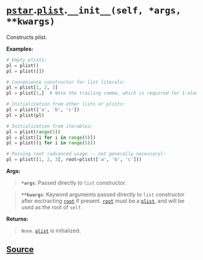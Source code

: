 # [`pstar`](./pstar.md).[`plist`](./pstar_plist.md).`__init__(self, *args, **kwargs)`

Constructs plist.

**Examples:**
```python
# Empty plists:
pl = plist()
pl = plist([])

# Convenience constructor for list literals:
pl = plist[1, 2, 3]
pl = plist[1,]  # Note the trailing comma, which is required for 1-element lists.

# Initialization from other lists or plists:
pl = plist(['a', 'b', 'c'])
pl = plist(pl)

# Initialization from iterables:
pl = plist(range(5))
pl = plist([i for i in range(5)])
pl = plist((i for i in range(5)))

# Passing root (advanced usage -- not generally necessary):
pl = plist([1, 2, 3], root=plist(['a', 'b', 'c']))
```

**Args:**

>    **`*args`**: Passed directly to `list` constructor.

>    **`**kwargs`**: Keyword arguments passed directly to `list` constructor after
>              exctracting [`root`](./pstar_plist_root.md) if present. [`root`](./pstar_plist_root.md) must be a [`plist`](./pstar_plist.md), and
>              will be used as the root of `self`.

**Returns:**

>    `None`. [`plist`](./pstar_plist.md) is initialized.



## [Source](../pstar/pstar.py#L1942-L1980)